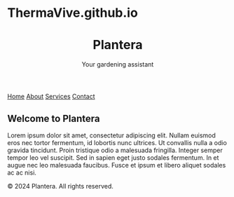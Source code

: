 # ThermaVive.github.io
<!DOCTYPE html>
<html lang="en">
<head>
    <meta charset="UTF-8">
    <meta name="viewport" content="width=device-width, initial-scale=1.0">
    <title>Plantera</title>
    <link rel="stylesheet" href="styles.css">
</head>
<body>
    <header>
        <div class="container">
            <h1>Plantera</h1>
            <p>Your gardening assistant</p>
        </div>
    </header>
    <nav>
        <div class="container">
            <a href="#">Home</a>
            <a href="#">About</a>
            <a href="#">Services</a>
            <a href="#">Contact</a>
        </div>
    </nav>
    <main>
        <div class="container">
            <h2>Welcome to Plantera</h2>
            <p>Lorem ipsum dolor sit amet, consectetur adipiscing elit. Nullam euismod eros nec tortor fermentum, id lobortis nunc ultrices. Ut convallis nulla a odio gravida tincidunt. Proin tristique odio a malesuada fringilla. Integer semper tempor leo vel suscipit. Sed in sapien eget justo sodales fermentum. In et augue nec leo malesuada faucibus. Fusce et ipsum et libero aliquet sodales ac ac nisi.</p>
        </div>
    </main>
    <footer>
        <div class="container">
            &copy; 2024 Plantera. All rights reserved.
        </div>
    </footer>
    <script src="script.js"></script>
</body>
</html>
